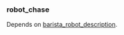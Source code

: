 ### robot_chase

Depends on [barista_robot_description](https://github.com/ivogeorg/barista_robot_description.git).  

